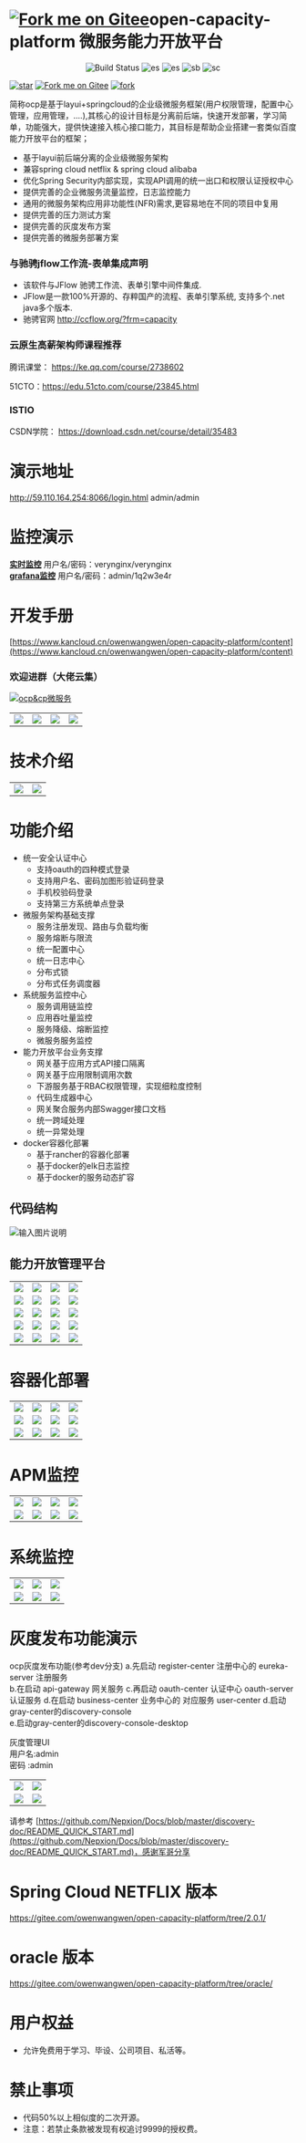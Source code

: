 

# [![Fork me on Gitee](https://gitee.com/owenwangwen/open-capacity-platform/widgets/widget_5.svg)](https://gitee.com/owenwangwen/open-capacity-platform)open-capacity-platform 微服务能力开放平台 

<p align="center"> 
 <img src="https://img.shields.io/badge/buildi%20-success-green.svg" alt="Build Status"/>
 <img src="https://img.shields.io/badge/easyweb%20-green.svg" alt="es"/>
 <img src="https://img.shields.io/badge/elasticsearch%20-6.5.4-green.svg" alt="es"/>
 <img src="https://img.shields.io/badge/Spring%20Boot-2.2.9.RELEASE-blue.svg" alt="sb">
 <img src="https://img.shields.io/badge/Spring%20Cloud-Hoxton.SR8.RELEASE-blue.svg" alt="sc">
</p>


[![star](https://gitee.com/owenwangwen/open-capacity-platform/badge/star.svg?theme=white)](https://gitee.com/owenwangwen/open-capacity-platform/stargazers)
[![Fork me on Gitee](https://gitee.com/owenwangwen/open-capacity-platform/widgets/widget_6.svg)](https://gitee.com/owenwangwen/open-capacity-platform)
[![fork](https://gitee.com/owenwangwen/open-capacity-platform/badge/fork.svg?theme=white)](https://gitee.com/owenwangwen/open-capacity-platform/members)
 
简称ocp是基于layui+springcloud的企业级微服务框架(用户权限管理，配置中心管理，应用管理，....),其核心的设计目标是分离前后端，快速开发部署，学习简单，功能强大，提供快速接入核心接口能力，其目标是帮助企业搭建一套类似百度能力开放平台的框架；  
- 基于layui前后端分离的企业级微服务架构  
- 兼容spring cloud netflix & spring cloud alibaba  
- 优化Spring Security内部实现，实现API调用的统一出口和权限认证授权中心  
- 提供完善的企业微服务流量监控，日志监控能力   
- 通用的微服务架构应用非功能性(NFR)需求,更容易地在不同的项目中复用    
- 提供完善的压力测试方案  
- 提供完善的灰度发布方案  
- 提供完善的微服务部署方案  

### **与驰骋jflow工作流-表单集成声明** #

-  该软件与JFlow 驰骋工作流、表单引擎中间件集成.
-  JFlow是一款100%开源的、存粹国产的流程、表单引擎系统, 支持多个.net java多个版本.
-  驰骋官网 http://ccflow.org/?frm=capacity 


### 云原生高薪架构师课程推荐

腾讯课堂： https://ke.qq.com/course/2738602

51CTO：https://edu.51cto.com/course/23845.html

###  ISTIO

CSDN学院： https://download.csdn.net/course/detail/35483


# **演示地址** #
http://59.110.164.254:8066/login.html  admin/admin   


# **监控演示** #
<a target="_blank" href="http://47.98.236.203/verynginx/index.html">**实时监控**</a> 用户名/密码：verynginx/verynginx       
<a target="_blank" href="http://47.98.236.203:3000/#">**grafana监控**</a> 用户名/密码：admin/1q2w3e4r    

# 开发手册  
 [https://www.kancloud.cn/owenwangwen/open-capacity-platform/content](https://www.kancloud.cn/owenwangwen/open-capacity-platform/content)

### 欢迎进群（大佬云集）

<a target="_blank" href="//shang.qq.com/wpa/qunwpa?idkey=4eb3e891564dba87ff097d2ca403bf8c2ceb9244f198692feda5d0dd424b9457"><img border="0" src="//pub.idqqimg.com/wpa/images/group.png" alt="ocp&amp;cp微服务" title="ocp&amp;cp微服务"></a>  

<table>
	<tr>
            <td><img src=https://images.gitee.com/uploads/images/2019/1209/121109_59a8822c_869801.png "屏幕截图.png"" />
			<td><img src=https://images.gitee.com/uploads/images/2019/1209/121142_1f491d9b_869801.png "屏幕截图.png"" />
			<td><img src=https://images.gitee.com/uploads/images/2020/0401/194112_aa2542bd_869801.png "屏幕截图.png" />	
			<td><img src=https://images.gitee.com/uploads/images/2020/0518/105108_51d550de_869801.png "屏幕截图.png"" />					
	</tr>
</table>


# 技术介绍
<table>
	<tr>
		<td><img src="https://images.gitee.com/uploads/images/2020/0716/173815_cc75fc64_869801.png "屏幕截图.png"></td>
		<td><img src="https://images.gitee.com/uploads/images/2020/0531/225148_0dff4506_1441068.png "屏幕截图.png"></td>
    </tr>
	
</table>

# **功能介绍** 
- 统一安全认证中心
	- 支持oauth的四种模式登录
	- 支持用户名、密码加图形验证码登录
	- 手机校验码登录
	- 支持第三方系统单点登录
- 微服务架构基础支撑
	- 服务注册发现、路由与负载均衡
	- 服务熔断与限流
	- 统一配置中心
	- 统一日志中心
	- 分布式锁
	- 分布式任务调度器
- 系统服务监控中心
	- 服务调用链监控 
	- 应用吞吐量监控 
	- 服务降级、熔断监控
	- 微服务服务监控
- 能力开放平台业务支撑
	- 网关基于应用方式API接口隔离
	- 网关基于应用限制调用次数
	- 下游服务基于RBAC权限管理，实现细粒度控制
	- 代码生成器中心  
	- 网关聚合服务内部Swagger接口文档
	- 统一跨域处理
	- 统一异常处理
- docker容器化部署
	- 基于rancher的容器化部署
	- 基于docker的elk日志监控
	- 基于docker的服务动态扩容 
   
   
## 代码结构  
    
![输入图片说明](https://images.gitee.com/uploads/images/2020/0531/225255_8134df97_1441068.png "屏幕截图.png")

## 能力开放管理平台   

<table>
	<tr>
        <td><img src=https://images.gitee.com/uploads/images/2019/0330/112405_4b826028_869801.png "屏幕截图.png"/></td>
        <td><img src=https://images.gitee.com/uploads/images/2019/0908/215719_7280e0a7_869801.png "屏幕截图.png"/></td>
        <td><img src=https://images.gitee.com/uploads/images/2019/0908/215805_ccc6f047_869801.png "屏幕截图.png"/></td>
        <td><img src=https://images.gitee.com/uploads/images/2019/0908/215849_3579d1f2_869801.png "屏幕截图.png"/></td>
    </tr>
    <tr>
        <td><img src=https://images.gitee.com/uploads/images/2019/0908/215938_54aac61f_869801.png "屏幕截图.png"/></td>
        <td><img src=https://images.gitee.com/uploads/images/2019/0908/220014_980f9120_869801.png "屏幕截图.png"/></td>
        <td><img src=https://images.gitee.com/uploads/images/2019/0908/220042_ecb2e2f9_869801.png "屏幕截图.png"/></td>
        <td><img src=https://images.gitee.com/uploads/images/2019/0908/220109_a46454f2_869801.png "屏幕截图.png"/></td>
    </tr>
    <tr>
        <td><img src=https://images.gitee.com/uploads/images/2019/0731/144404_6e9f86e3_869801.png "屏幕截图.png"/></td>
        <td><img src=https://images.gitee.com/uploads/images/2019/0908/220334_eb7e8ccc_869801.png "屏幕截图.png"/></td>
		<td><img src=https://images.gitee.com/uploads/images/2019/0908/220403_d8941a88_869801.png "屏幕截图.png" /></td>
        <td><img src=https://images.gitee.com/uploads/images/2019/0908/220448_3e4ec4f0_869801.png "屏幕截图.png"/></td>
    </tr>
	<tr>
		<td><img src=https://images.gitee.com/uploads/images/2019/0908/220535_058f4e5c_869801.png "屏幕截图.png"/></td>
		<td><img src=https://images.gitee.com/uploads/images/2019/0908/220908_e83f7a53_869801.png "屏幕截图.png"/></td>
		<td><img src="https://images.gitee.com/uploads/images/2019/0329/212515_6b74c76a_869801.png "屏幕截图.png"/></td>
        <td><img src=https://images.gitee.com/uploads/images/2019/1021/180056_5df984ec_869801.png "屏幕截图.png"/></td>
    </tr>
	<tr>
        <td><img src=https://images.gitee.com/uploads/images/2019/1021/180342_fbfa0c95_869801.png "屏幕截图.png"/></td>
        <td><img src=https://images.gitee.com/uploads/images/2019/1021/180402_d345fc8c_869801.png "屏幕截图.png"/></td>
        <td><img src=https://images.gitee.com/uploads/images/2019/1021/180422_dec2b5c4_869801.png "屏幕截图.png"/></td>
        <td><img src=https://images.gitee.com/uploads/images/2019/1021/180439_d42f2d32_869801.png "屏幕截图.png"/></td>
    </tr>
</table>

# 容器化部署     
<table>
	<tr>
        <td><img src="https://images.gitee.com/uploads/images/2019/0126/125453_6682dba8_1147840.png"/></td>
        <td><img src="https://images.gitee.com/uploads/images/2019/0126/125453_3831567a_1147840.png"/></td>
        <td><img src="https://images.gitee.com/uploads/images/2019/0126/125454_b04fbc0d_1147840.png"/></td>
        <td><img src="https://images.gitee.com/uploads/images/2019/0126/125454_1f9ce4e8_1147840.png"/></td>
    </tr>
	<tr>
        <td><img src="https://images.gitee.com/uploads/images/2019/0126/125454_272e0e79_1147840.png"/></td>
        <td><img src="https://images.gitee.com/uploads/images/2019/0126/125455_0f0278dd_1147840.png"/></td>
        <td><img src="https://images.gitee.com/uploads/images/2019/0126/125455_05a5b463_1147840.png"/></td>
        <td><img src="https://images.gitee.com/uploads/images/2019/0126/125455_4827ecff_1147840.png"/></td>
    </tr>
    <tr>
        <td><img src="https://images.gitee.com/uploads/images/2019/0126/125456_7cf25a83_1147840.png"/></td>
        <td><img src="https://images.gitee.com/uploads/images/2019/0126/125456_bbac1fb9_1147840.png"/></td>
        <td><img src="https://images.gitee.com/uploads/images/2019/0126/125456_5c697b5f_1147840.png"/></td>
        <td><img src="https://images.gitee.com/uploads/images/2019/0126/125457_397161e8_1147840.png"/></td>
    </tr>
</table>
 
# APM监控 #
<table>
	<tr>
        <td><img src="https://images.gitee.com/uploads/images/2019/0330/105610_52def254_869801.png "屏幕截图.png"/></td>
        <td><img src="https://images.gitee.com/uploads/images/2019/0330/105638_5c7ab9ac_869801.png "屏幕截图.png"/></td>
        <td><img src="https://images.gitee.com/uploads/images/2019/0330/105713_c9c94365_869801.png "屏幕截图.png"/></td>
        <td><img src="https://images.gitee.com/uploads/images/2019/0330/105736_ac478159_869801.png "屏幕截图.png"/></td>
	</tr>
	<tr>
		<td><img src="https://images.gitee.com/uploads/images/2020/0703/151910_2bf8f7cf_869801.png "屏幕截图.png"/></td>
		<td><img src="https://images.gitee.com/uploads/images/2020/0703/151518_a64fb77c_869801.png "屏幕截图.png"/></td>
		<td><img src="https://images.gitee.com/uploads/images/2020/0703/151713_216d7010_869801.png "屏幕截图.png"/></td>
		<td><img src="https://images.gitee.com/uploads/images/2020/0703/151810_74106796_869801.png "屏幕截图.png"/></td>
    </tr>
     
</table>

# 系统监控 #
<table>
	<tr>
		<td><img src="https://images.gitee.com/uploads/images/2019/0523/085501_ee047496_869801.png "屏幕截图.png""/></td>
        <td><img src="https://images.gitee.com/uploads/images/2019/0401/230332_f777ea8d_869801.png "屏幕截图.png"/></td>
        <td><img src="https://images.gitee.com/uploads/images/2019/0401/230430_3eb6b5e0_869801.png "屏幕截图.png"/></td>
    </tr>
	<tr>
		<td><img src="https://images.gitee.com/uploads/images/2019/0722/164150_6c0ce093_869801.png "屏幕截图.png"/></td>
		<td><img src="https://images.gitee.com/uploads/images/2019/0722/163241_9b29852f_869801.png "屏幕截图.png""/></td>
        <td><img src="https://images.gitee.com/uploads/images/2019/0722/163356_08ec244d_869801.png "屏幕截图.png"/></td>
    </tr>
</table>

#  灰度发布功能演示   
 
ocp灰度发布功能(参考dev分支) 
a.先启动 register-center 注册中心的 eureka-server 注册服务  
b.在启动 api-gateway 网关服务 
c.再启动 oauth-center 认证中心 oauth-server 认证服务 
d.在启动 business-center 业务中心的 对应服务 user-center 
d.启动gray-center的discovery-console  
e.启动gray-center的discovery-console-desktop    
 
灰度管理UI  
用户名:admin      
密码  :admin  

<table>
	<tr>
        <td><img src="https://images.gitee.com/uploads/images/2019/0126/125451_c3b6224d_1147840.png"/></td>
        <td><img src="https://images.gitee.com/uploads/images/2019/0126/125450_b42073c5_1147840.png"/></td>
    </tr>
	<tr>
        <td><img src="https://images.gitee.com/uploads/images/2019/0126/125450_66e3a8db_1147840.png"/></td>
        <td><img src="https://images.gitee.com/uploads/images/2019/0126/125451_28b1bc41_1147840.png"/></td>
    </tr>
     
</table>

请参考
[https://github.com/Nepxion/Docs/blob/master/discovery-doc/README_QUICK_START.md](https://github.com/Nepxion/Docs/blob/master/discovery-doc/README_QUICK_START.md)，感谢军哥分享  


# Spring Cloud NETFLIX 版本
https://gitee.com/owenwangwen/open-capacity-platform/tree/2.0.1/


# oracle 版本
https://gitee.com/owenwangwen/open-capacity-platform/tree/oracle/

# 用户权益 #
- 允许免费用于学习、毕设、公司项目、私活等。

# 禁止事项 #
- 代码50%以上相似度的二次开源。
- 注意：若禁止条款被发现有权追讨9999的授权费。


